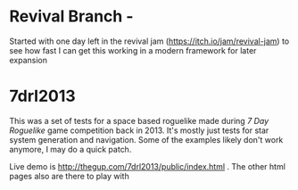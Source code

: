 # Revival Branch - 

Started with one day left in the revival jam (https://itch.io/jam/revival-jam) to see how fast I can get this working in a modern framework for later expansion

# 7drl2013

This was a set of tests for a space based roguelike made during *7 Day Roguelike* game competition back in 2013. It's mostly just tests for star system generation and navigation. Some of the examples likely don't work anymore, I may do a quick patch.

Live demo is http://thegup.com/7drl2013/public/index.html . The other html pages also are there to play with
